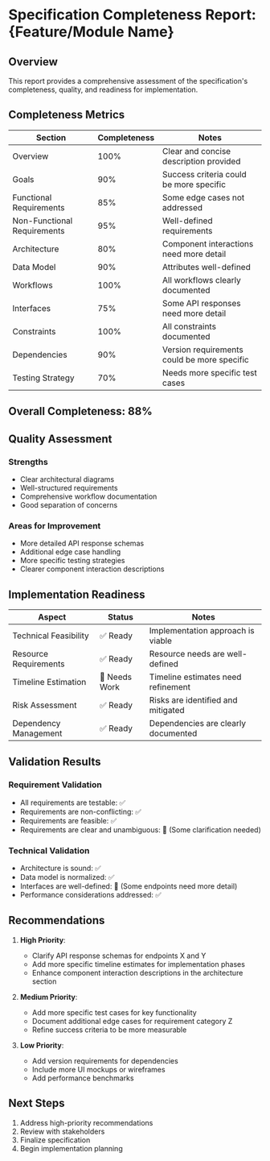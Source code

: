 # Specification Completeness Report: {Feature/Module Name}

## Overview

This report provides a comprehensive assessment of the specification's completeness, quality, and readiness for implementation.

## Completeness Metrics

| Section | Completeness | Notes |
|---------|--------------|-------|
| Overview | 100% | Clear and concise description provided |
| Goals | 90% | Success criteria could be more specific |
| Functional Requirements | 85% | Some edge cases not addressed |
| Non-Functional Requirements | 95% | Well-defined requirements |
| Architecture | 80% | Component interactions need more detail |
| Data Model | 90% | Attributes well-defined |
| Workflows | 100% | All workflows clearly documented |
| Interfaces | 75% | Some API responses need more detail |
| Constraints | 100% | All constraints documented |
| Dependencies | 90% | Version requirements could be more specific |
| Testing Strategy | 70% | Needs more specific test cases |

## Overall Completeness: 88%

## Quality Assessment

### Strengths

- Clear architectural diagrams
- Well-structured requirements
- Comprehensive workflow documentation
- Good separation of concerns

### Areas for Improvement

- More detailed API response schemas
- Additional edge case handling
- More specific testing strategies
- Clearer component interaction descriptions

## Implementation Readiness

| Aspect | Status | Notes |
|--------|--------|-------|
| Technical Feasibility | ✅ Ready | Implementation approach is viable |
| Resource Requirements | ✅ Ready | Resource needs are well-defined |
| Timeline Estimation | 🔄 Needs Work | Timeline estimates need refinement |
| Risk Assessment | ✅ Ready | Risks are identified and mitigated |
| Dependency Management | ✅ Ready | Dependencies are clearly documented |

## Validation Results

### Requirement Validation

- All requirements are testable: ✅
- Requirements are non-conflicting: ✅
- Requirements are feasible: ✅
- Requirements are clear and unambiguous: 🔄 (Some clarification needed)

### Technical Validation

- Architecture is sound: ✅
- Data model is normalized: ✅
- Interfaces are well-defined: 🔄 (Some endpoints need more detail)
- Performance considerations addressed: ✅

## Recommendations

1. **High Priority**:
   - Clarify API response schemas for endpoints X and Y
   - Add more specific timeline estimates for implementation phases
   - Enhance component interaction descriptions in the architecture section

2. **Medium Priority**:
   - Add more specific test cases for key functionality
   - Document additional edge cases for requirement category Z
   - Refine success criteria to be more measurable

3. **Low Priority**:
   - Add version requirements for dependencies
   - Include more UI mockups or wireframes
   - Add performance benchmarks

## Next Steps

1. Address high-priority recommendations
2. Review with stakeholders
3. Finalize specification
4. Begin implementation planning
